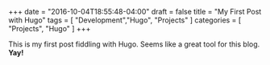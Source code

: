 +++
date = "2016-10-04T18:55:48-04:00"
draft = false
title = "My First Post with Hugo"
tags = [ "Development","Hugo", "Projects" ]
categories = [ "Projects", "Hugo" ]
+++

This is my first post fiddling with Hugo. Seems like a great tool for this blog. **Yay!**
